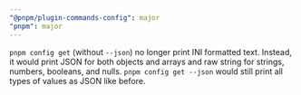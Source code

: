 ```yaml
---
"@pnpm/plugin-commands-config": major
"pnpm": major
---
```


`pnpm config get` (without `--json`) no longer print INI formatted text.
Instead, it would print JSON for both objects and arrays and raw string for
strings, numbers, booleans, and nulls.
`pnpm config get --json` would still print all types of values as JSON like before.
